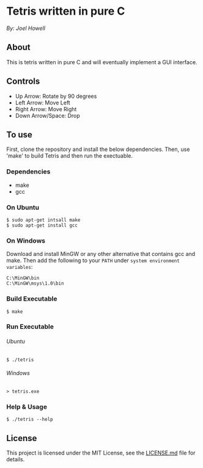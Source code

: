 # Tetris written in pure C

*By: Joel Howell*

## About 
This is tetris written in pure C and will eventually implement a GUI interface.

## Controls
* Up Arrow: Rotate by 90 degrees
* Left Arrow: Move Left
* Right Arrow: Move Right
* Down Arrow/Space: Drop

## To use
First, clone the repository and install the below dependencies. Then, use 'make' to build Tetris and then run the exectuable.

### Dependencies
- make
- gcc

### On Ubuntu
```
$ sudo apt-get intsall make
$ sudo apt-get install gcc
```

### On Windows
Download and install MinGW or any other alternative that contains gcc and make. Then add the following to your `PATH` under `system environment variables`:

```
C:\MinGW\bin
C:\MinGW\msys\1.0\bin
```

### Build Executable
```
$ make
```

### Run Executable
###### Ubuntu
```
$ ./tetris
```

###### Windows
```
> tetris.exe
```

### Help & Usage
```
$ ./tetris --help
```

## License
This project is licensed under the MIT License, see the [LICENSE.md](LICENSE "MIT License") file for details.